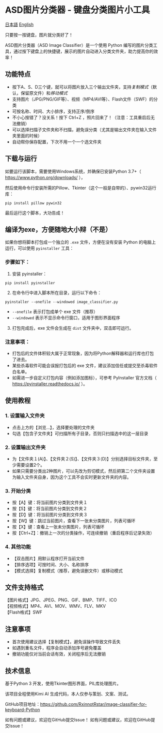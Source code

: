 # ASD图片分类器 - 键盘分类图片小工具
[日本語](https://github.com/RxinnotRstar/ASD-image-classifier-Python/blob/main/Readme-JP.MD)  [English](https://github.com/RxinnotRstar/ASD-image-classifier-Python/blob/main/Readme-EN.MD)

只要按一按键盘，图片就分类好了！

ASD图片分类器（ASD Image Classifier）是一个使用 Python 编写的图片分类工具，通过按下键盘上的快捷键，展示的图片自动进入分类文件夹，助力提高你的效率！

## 功能特点

- 按下A、S、D三个键，就可以将图片放入三个输出文件夹，支持*复制模式*（默认，保留原文件）和*移动模式*
- 支持图片（JPG/PNG/GIF等）、视频（MP4/AVI等）、Flash文件（SWF）的分类
- 可按名称、时间、大小排序，支持正序/倒序
- 不小心按错了？没关系！按下 Ctrl+Z ，照片回来了！（注意：工具重启后无法撤销）
- 可以选择扫描子文件夹和不扫描，避免误分类（尤其是输出文件夹在输入文件夹里面的时候）
- 自动帮你保存配置，下次不用一个一个选文件夹

## 下载与运行

如要运行该脚本，需要使用Windows系统，并确保已安装Python 3.7+（ https://www.python.org/downloads/ ），

然后使用命令行安装所需的Pillow、Tkinter（这个一般是自带的）、pywin32运行库：

```
pip install pillow pywin32
```

最后运行这个脚本，大功告成！

## 编译为exe，方便随地大小辩（不是）

如果你想将脚本打包成一个独立的 `.exe` 文件，方便在没有安装 Python 的电脑上运行，可以使用 `pyinstaller` 工具：

### 步骤如下：

1. 安装 pyinstaller：

```
pip install pyinstaller
```

2. 在命令行中进入脚本所在目录，运行以下命令：

```
pyinstaller --onefile --windowed image_classifier.py
```

- `--onefile` 表示打包成单个 exe 文件（推荐）
- `--windowed` 表示不显示命令行窗口，适用于图形界面程序

3. 打包完成后，exe 文件会生成在 `dist` 文件夹中，双击即可运行。

### 注意事项：

- 打包后的文件体积较大属于正常现象，因为将Python解释器和运行库也打包了进去。
- 某些杀毒软件可能会误报打包后的 exe 文件，建议添加信任或提交至杀毒软件白名单。
- 如需进一步自定义打包内容（例如添加图标），可参考 PyInstaller 官方文档（ https://pyinstaller.readthedocs.io/ ）。

## 使用教程

### 1. 设置输入文件夹
- 点击上方的【浏览...】，选择要处理的文件夹
- 勾选【包含子文件夹】可扫描所有子目录，否则只扫描选中的这一层目录

### 2. 设置输出文件夹
- 为【文件夹１(A)】、【文件夹２(S)】、【文件夹３(D)】分别选择目标文件夹，至少需要设置2个。
- 如果只需要分类出2种图片，可以先改为剪切模式，然后把第二个文件夹设置为输入文件夹自身，因为这个工具不会实时更新文件夹的内容。

### 3. 开始分类
- 按【A】键：将当前图片分类到文件夹１
- 按【S】键：将当前图片分类到文件夹２  
- 按【D】键：将当前图片分类到文件夹３
- 按【W】键：跳过当前图片，查看下一张未分类图片，列表可循环
- 按【X】键：查看上一张未分类图片，列表可循环
- 按【Ctrl+Z】：撤销上一次的分类操作，可连续撤销（重启程序后记录失效）

### 4. 其他功能
- 【双击图片】用默认程序打开当前文件
- 【排序选项】可按时间、大小、名称排序
- 【模式选择】复制模式（推荐，避免误删文件）或移动模式

## 文件支持格式

【图片格式】JPG、JPEG、PNG、GIF、BMP、TIFF、ICO  
【视频格式】MP4、AVI、MOV、WMV、FLV、MKV  
【Flash格式】SWF

## 注意事项

- 首次使用建议选择【复制模式】，避免误操作导致文件丢失
- 如遇到重名文件，程序会自动添加序号避免覆盖
- 撤销功能仅对当前会话有效，关闭程序后无法撤销

## 技术信息

基于Python 3 开发，使用Tkinter图形界面，PIL库处理图片。

该项目全程使用Kimi AI 生成代码，本人仅参与策划、文案、测试。

GitHub项目地址：https://github.com/RxinnotRstar/image-classifier-for-keyboard-Python

如有问题或建议，欢迎在GitHub提交Issue！
如有问题或建议，欢迎在GitHub提交Issue！
